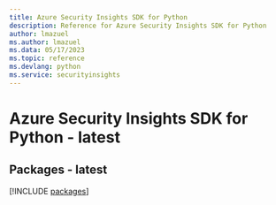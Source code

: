 ```yaml
---
title: Azure Security Insights SDK for Python
description: Reference for Azure Security Insights SDK for Python
author: lmazuel
ms.author: lmazuel
ms.data: 05/17/2023
ms.topic: reference
ms.devlang: python
ms.service: securityinsights
---
```

# Azure Security Insights SDK for Python - latest
## Packages - latest
[!INCLUDE [packages](security-insights-index.md)]